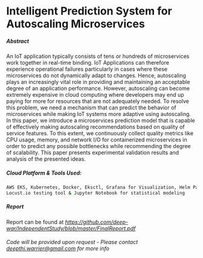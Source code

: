 # Intelligent Prediction System for Autoscaling Microservices

##### Abstract

An IoT application typically consists of tens or hundreds of microservices work together in real-time binding. IoT Applications can therefore experience operational failures particularly in cases where these microservices do not dynamically adapt to changes. Hence, autoscaling plays an increasingly vital role in providing and maintaining an acceptable degree of an application performance. However, autoscaling can become extremely expensive in cloud computing where developers may end up paying for more for resources that are not adequately needed. To resolve this problem, we need a mechanism that can predict the behavior of microservices while making IoT systems more adaptive using autoscaling. In this paper, we introduce a microservices prediction model that is capable of effectively making autoscaling recommendations based on quality of service features. To this extent, we continuously collect quality metrics like CPU usage, memory, and network I/O for containerized microservices in order to predict any possible bottlenecks while recommending the degree of scalability. This paper presents experimental validation results and analysis of the presented ideas.

##### Cloud Platform & Tools Used:
```sh
AWS EKS, Kubernetes, Docker, Eksctl, Grafana for Visualization, Helm Package Manager
Locust.io testing tool & Jupyter Notebook for statistical modeling  
```

##### Report
Report can be found at *https://github.com/deep-war/IndependentStudy/blob/master/FinalReport.pdf*

###### *Code will be provided upon request - Please contact deepthi.warrier@gmail.com for more info*
